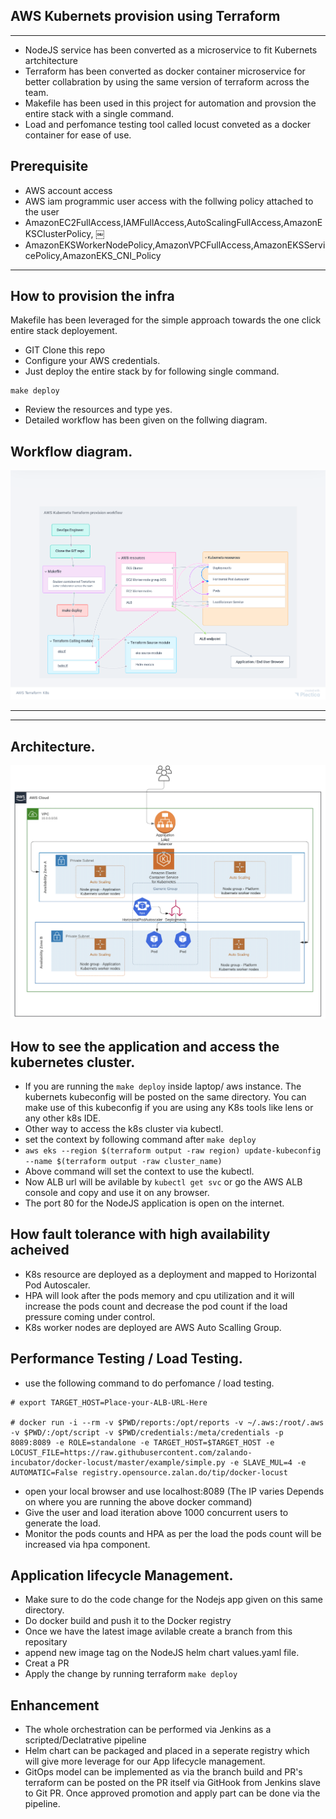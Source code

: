 
## AWS Kubernets provision using Terraform 


------

- NodeJS service has been converted as a microservice to fit Kubernets artchitecture
- Terraform has been converted as docker container microservice for better collabration by using the same version of terraform across the team.
- Makefile has been used in this project for automation and provsion the entire stack with a single command. 
- Load and perfomance testing tool called locust conveted as a docker container for ease of use. 

## Prerequisite
- AWS account access
- AWS iam programmic user access with the follwing policy attached to the user
- AmazonEC2FullAccess,IAMFullAccess,AutoScalingFullAccess,AmazonEKSClusterPolicy,     ￼
- AmazonEKSWorkerNodePolicy,AmazonVPCFullAccess,AmazonEKSServicePolicy,AmazonEKS_CNI_Policy

---
## How to provision the infra
Makefile has been leveraged for the simple approach towards the one click entire stack deployement. 

- GIT Clone this repo
- Configure your AWS credentials. 
- Just deploy the entire stack by for following single command. 
```
make deploy
```
- Review the resources and type yes.
- Detailed workflow has been given on the follwing diagram. 

## Workflow diagram. 
![image](workflow.png) 

------

---

## Architecture. 
![image](architecture.png) 

## How to see the application and access the kubernetes cluster. 

- If you are running the ```make deploy``` inside laptop/ aws instance. The kubernets kubeconfig will be posted on the same directory. You can make use of this kubeconfig if you are using any K8s tools like lens or any other k8s IDE. 
- Other way to access the k8s cluster via kubectl. 
- set the context by following command after ```make deploy``` 
- ```aws eks --region $(terraform output -raw region) update-kubeconfig --name $(terraform output -raw cluster_name)```
- Above command will set the context to use the kubectl. 
- Now ALB url will be avilable by ```kubectl get svc``` or go the AWS ALB console and copy and use it on any browser. 
- The port 80 for the NodeJS application is open on the internet.  

## How fault tolerance with high availability acheived
- K8s resource are deployed as a deployment and mapped to Horizontal Pod Autoscaler.
- HPA will look after the pods memory and cpu utilization and it will increase the pods count and decrease the pod count if the load pressure coming under control.  
- K8s worker nodes are deployed are AWS Auto Scalling Group.   

## Performance Testing / Load Testing.  
- use the following command to do perfomance / load testing. 


```
# export TARGET_HOST=Place-your-ALB-URL-Here

# docker run -i --rm -v $PWD/reports:/opt/reports -v ~/.aws:/root/.aws -v $PWD/:/opt/script -v $PWD/credentials:/meta/credentials -p 8089:8089 -e ROLE=standalone -e TARGET_HOST=$TARGET_HOST -e LOCUST_FILE=https://raw.githubusercontent.com/zalando-incubator/docker-locust/master/example/simple.py -e SLAVE_MUL=4 -e AUTOMATIC=False registry.opensource.zalan.do/tip/docker-locust
```

- open your local browser and use localhost:8089 (The IP varies Depends on where you are running the above docker command)
- Give the user and load iteration above 1000 concurrent users to generate the load. 
- Monitor the pods counts and HPA as per the load the pods count will be increased via hpa component. 


## Application lifecycle Management. 

- Make sure to do the code change for the Nodejs app given on this same directory. 
- Do docker build and push it to the Docker registry
- Once we have the latest image avilable create a branch from this repositary
- append new image tag on the NodeJS helm chart values.yaml file. 
- Creat a PR
- Apply the change by running terraform ```make deploy``` 

## Enhancement 
- The whole orchestration can be performed via Jenkins as a scripted/Declatrative pipeline
- Helm chart can be packaged and placed in a seperate registry which will give more leverage for our App lifecycle management. 
- GitOps model can be implemented as via the branch build and PR's terraform can be posted on the PR itself via GitHook from Jenkins slave to Git PR. Once approved promotion and apply part can be done via the pipeline. 